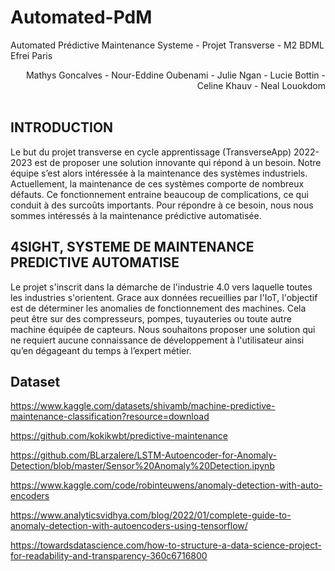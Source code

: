 # Automated-PdM
Automated Prédictive Maintenance Systeme - Projet Transverse - M2 BDML Efrei Paris

<div style="text-align: right"> Mathys Goncalves - Nour-Eddine Oubenami - Julie Ngan - Lucie Bottin - Celine Khauv - Neal Louokdom</div>
</br>

## INTRODUCTION

Le but du projet transverse en cycle apprentissage (TransverseApp) 2022-2023 est de proposer une solution innovante qui répond à un besoin. Notre équipe s’est alors intéressée à la maintenance des systèmes industriels. Actuellement, la maintenance de ces systèmes comporte de nombreux défauts. Ce fonctionnement entraine beaucoup de complications, ce qui conduit à des surcoûts importants. Pour répondre à ce besoin, nous nous sommes intéressés à la maintenance prédictive automatisée. 

## 4SIGHT, SYSTEME DE MAINTENANCE PREDICTIVE AUTOMATISE
Le projet s'inscrit dans la démarche de l'industrie 4.0 vers laquelle toutes les industries s'orientent. Grace aux données recueillies par l'IoT, l'objectif est de déterminer les anomalies de fonctionnement des machines. Cela peut être sur des compresseurs, pompes, tuyauteries ou toute autre machine équipée de capteurs. Nous souhaitons proposer une solution qui ne requiert aucune connaissance de développement à l'utilisateur ainsi qu’en dégageant du temps à l’expert métier. 


## Dataset 

https://www.kaggle.com/datasets/shivamb/machine-predictive-maintenance-classification?resource=download

https://github.com/kokikwbt/predictive-maintenance

https://github.com/BLarzalere/LSTM-Autoencoder-for-Anomaly-Detection/blob/master/Sensor%20Anomaly%20Detection.ipynb

https://www.kaggle.com/code/robinteuwens/anomaly-detection-with-auto-encoders

https://www.analyticsvidhya.com/blog/2022/01/complete-guide-to-anomaly-detection-with-autoencoders-using-tensorflow/

https://towardsdatascience.com/how-to-structure-a-data-science-project-for-readability-and-transparency-360c6716800

